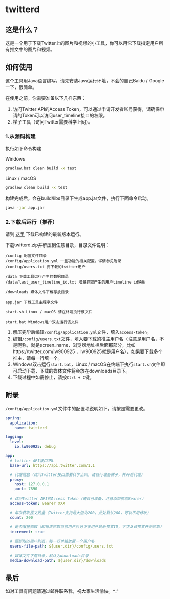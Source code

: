 # twitterd

## 这是什么？

这是一个用于下载Twitter上的图片和视频的小工具，你可以用它下载指定用户所有推文中的图片和视频。

## 如何使用

这个工具用Java语言编写，请先安装Java运行环境，不会的自己Baidu / Google一下，很简单。

在使用之前，你需要准备以下几样东西：

1. 访问Twitter API的Access Token，可以通过申请开发者账号获得，请确保申请的Token可以访问user_timeline接口的权限。
2. 梯子工具（访问Twitter需要科学上网）。

### 1.从源码构建

执行如下命令构建

Windows

```bash
gradlew.bat clean build -x test
```

Linux / macOS

```bash
gradlew clean build -x test
```

构建完成后，会在build/libs目录下生成app.jar文件，执行下面命令启动。

```bash
java -jar app.jar
```

### 2.下载后运行（推荐）

请到 [这里](https://github.com/lw900925/twitterd/releases) 下载已构建的最新版本运行。

下载twitterd.zip并解压到任意目录，目录文件说明：

```text
/config 配置文件目录
/config/application.yml 一些功能的相关配置，详情参见附录
/config/users.txt 要下载的twitter用户

/data 下载工具运行产生的数据目录
/data/last_user_timeline_id.txt 增量抓取产生的用户timeline id映射

/downloads 媒体文件下载存放目录

app.jar 下载工具主程序文件

start.sh Linux / macOS 请在终端执行该文件

start.bat Windows用户双击运行该文件
```

1. 解压完毕后编辑`/config/application.yml`文件，填入`access-token`。
2. 编辑`/config/users.txt`文件，填入要下载的推主用户名（注意是用户名，不是昵称，就是screen_name，浏览器地址栏后面那部分，比如https://twitter.com/lw900925 ，lw900925就是用户名），如果要下载多个推主，请每一行填一个。
3. Windows双击运行`start.bat`，Linux / macOS在终端下执行`start.sh`文件即可启动下载，下载的媒体文件将会放在downloads目录下。
4. 下载过程中如需停止，请按`Ctrl + C`键。


## 附录

`/config/application.yml`文件中的配置项说明如下，请按照需要更改。

```yml
spring:
  application:
    name: twitterd

logging:
  level:
    io.lw900925: debug

app:
  # twitter API接口URL
  base-url: https://api.twitter.com/1.1

  # 代理信息（访问Twitter接口需要科学上网，请自行准备梯子，并开启代理）
  proxy:
    host: 127.0.0.1
    port: 7890
    
  # 访问Twitter API的Access Token（请自己准备，注意添加前缀Bearer）
  access-token: Bearer XXX

  # 每次获取推文数量（Twitter支持最大值为200，此处默认200，可以不用修改）
  count: 200
  
  # 是否增量抓取（即每次抓取当前用户后记下该用户最新推文ID，下次从该推文开始抓取）
  increment: true
  
  # 要抓取的用户列表，每一行单独放置一个用户名
  users-file-path: ${user.dir}/config/users.txt
  
  # 媒体文件下载目录，默认为downloads目录
  media-download-path: ${user.dir}/downloads
```



## 最后

如对工具有问题请通过邮件联系我，祝大家生活愉快。^_^


